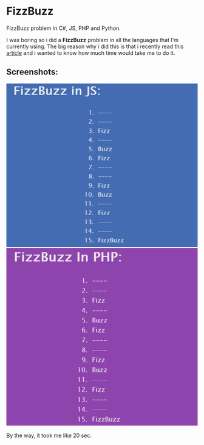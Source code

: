 # FizzBuzz
FizzBuzz problem in C#, JS, PHP and Python.

I was boring so i did a <strong>FizzBuzz</strong> problem in all the languages that I'm currently using. The big reason why i did this is that i recently read this <a href="http://blog.codinghorror.com/why-cant-programmers-program/">article</a> and i wanted to know how much time would take me to do it.

<h2>Screenshots:</h2>

<img src="https://github.com/TurKux/fizzbuzz/blob/master/imgs/fizzBuzzInJS.PNG" alt="FizzBuzz in JS">
<img src="https://github.com/TurKux/fizzbuzz/blob/master/imgs/fizzBuzzInPHP.PNG" alt="FizzBuzz in PHP">

By the way, it took me like 20 sec.
